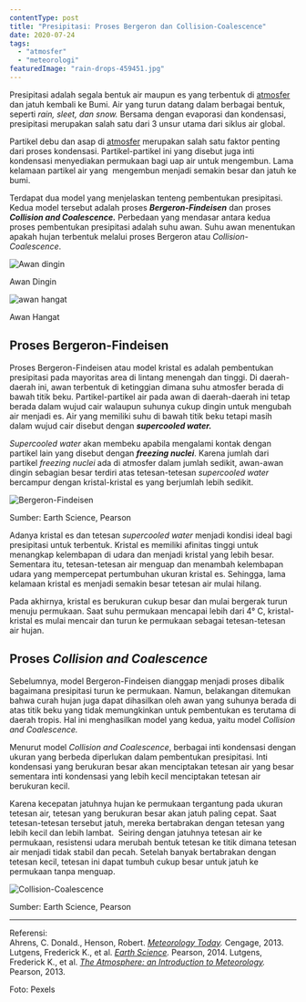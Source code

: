 ```yaml
---
contentType: post
title: "Presipitasi: Proses Bergeron dan Collision-Coalescence"
date: 2020-07-24
tags: 
  - "atmosfer"
  - "meteorologi"
featuredImage: "rain-drops-459451.jpg"
---
```


Presipitasi adalah segala bentuk air maupun es yang terbentuk di [atmosfer](https://supergeografi.com/geografi/struktur-dan-komposisi-atmosfer/) dan jatuh kembali ke Bumi. Air yang turun datang dalam berbagai bentuk, seperti _rain, sleet, dan snow._ Bersama dengan evaporasi dan kondensasi, presipitasi merupakan salah satu dari 3 unsur utama dari siklus air global.

Partikel debu dan asap di [atmosfer](https://supergeografi.com/geografi/struktur-dan-komposisi-atmosfer/) merupakan salah satu faktor penting dari proses kondensasi. Partikel-partikel ini yang disebut juga inti kondensasi menyediakan permukaan bagi uap air untuk mengembun. Lama kelamaan partikel air yang  mengembun menjadi semakin besar dan jatuh ke bumi.

Terdapat dua model yang menjelaskan tenteng pembentukan presipitasi. Kedua model tersebut adalah proses **_Bergeron-Findeisen_** dan proses **_Collision and Coalescence._** Perbedaan yang mendasar antara kedua proses pembentukan presipitasi adalah suhu awan. Suhu awan menentukan apakah hujan terbentuk melalui proses Bergeron atau _Collision-Coalescence_.

![Awan dingin](images/uploads/image-28.jpeg)

Awan Dingin

![awan hangat](images/uploads/image-29.jpeg)

Awan Hangat

## Proses Bergeron-Findeisen

Proses Bergeron-Findeisen atau model kristal es adalah pembentukan presipitasi pada mayoritas area di lintang menengah dan tinggi. Di daerah-daerah ini, awan terbentuk di ketinggian dimana suhu atmosfer berada di bawah titik beku. Partikel-partikel air pada awan di daerah-daerah ini tetap berada dalam wujud cair walaupun suhunya cukup dingin untuk mengubah air menjadi es. Air yang memiliki suhu di bawah titik beku tetapi masih dalam wujud cair disebut dengan **_supercooled water._**

_Supercooled water_ akan membeku apabila mengalami kontak dengan partikel lain yang disebut dengan **_freezing nuclei_**. Karena jumlah dari partikel _freezing nuclei_ ada di atmosfer dalam jumlah sedikit, awan-awan dingin sebagian besar terdiri atas tetesan-tetesan _supercooled water_ bercampur dengan kristal-kristal es yang berjumlah lebih sedikit.

![Bergeron-Findeisen](images/uploads/image-22.png)

Sumber: Earth Science, Pearson

Adanya kristal es dan tetesan _supercooled water_ menjadi kondisi ideal bagi presipitasi untuk terbentuk. Kristal es memiliki afinitas tinggi untuk menangkap kelembapan di udara dan menjadi kristal yang lebih besar. Sementara itu, tetesan-tetesan air menguap dan menambah kelembapan udara yang mempercepat pertumbuhan ukuran kristal es. Sehingga, lama kelamaan kristal es menjadi semakin besar tetesan air mulai hilang.

Pada akhirnya, kristal es berukuran cukup besar dan mulai bergerak turun menuju permukaan. Saat suhu permukaan mencapai lebih dari 4° C, kristal-kristal es mulai mencair dan turun ke permukaan sebagai tetesan-tetesan air hujan.

## Proses _Collision and Coalescence_

Sebelumnya, model Bergeron-Findeisen dianggap menjadi proses dibalik bagaimana presipitasi turun ke permukaan. Namun, belakangan ditemukan bahwa curah hujan juga dapat dihasilkan oleh awan yang suhunya berada di atas titik beku yang tidak memungkinkan untuk pembentukan es terutama di daerah tropis. Hal ini menghasilkan model yang kedua, yaitu model _Collision and Coalescence._

Menurut model _Collision and Coalescence_, berbagai inti kondensasi dengan ukuran yang berbeda diperlukan dalam pembentukan presipitasi. Inti kondensasi yang berukuran besar akan menciptakan tetesan air yang besar sementara inti kondensasi yang lebih kecil menciptakan tetesan air berukuran kecil.

Karena kecepatan jatuhnya hujan ke permukaan tergantung pada ukuran tetesan air, tetesan yang berukuran besar akan jatuh paling cepat. Saat tetesan-tetesan tersebut jatuh, mereka bertabrakan dengan tetesan yang lebih kecil dan lebih lambat.  Seiring dengan jatuhnya tetesan air ke permukaan, resistensi udara merubah bentuk tetesan ke titik dimana tetesan air menjadi tidak stabil dan pecah. Setelah banyak bertabrakan dengan tetesan kecil, tetesan ini dapat tumbuh cukup besar untuk jatuh ke permukaan tanpa menguap.

![Collision-Coalescence](images/uploads/image-23-1024x640.png)

Sumber: Earth Science, Pearson

* * *

Referensi:  
Ahrens, C. Donald., Henson, Robert. [_Meteorology Today_](https://amzn.to/30NAZPI)_._ Cengage, 2013. 
Lutgens, Frederick K., et al. [_Earth Science_](https://amzn.to/2XtZJJo)_._ Pearson, 2014. 
Lutgens, Frederick K., et al. [_The Atmosphere: an Introduction to Meteorology_](https://amzn.to/2EcZ897)_._ Pearson, 2013.

Foto: Pexels
